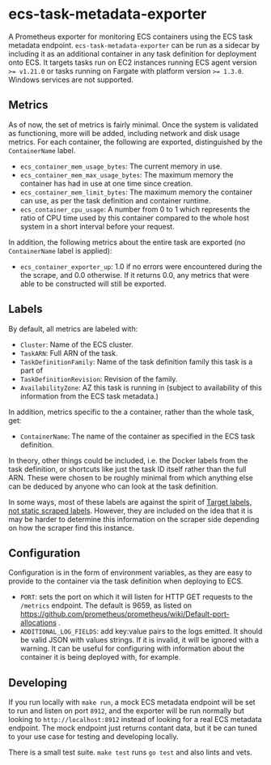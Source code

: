 # ecs-task-metadata-exporter

A Prometheus exporter for monitoring ECS containers using the ECS task metadata endpoint. `ecs-task-metadata-exporter` can be run as a sidecar by including it as an additional container in any task definition for deployment onto ECS. It targets tasks run on EC2 instances running ECS agent version `>= v1.21.0` or tasks running on Fargate with platform version `>= 1.3.0`. Windows services are not supported.

## Metrics

As of now, the set of metrics is fairly minimal. Once the system is validated as functioning, more will be added, including network and disk usage metrics.
For each container, the following are exported, distinguished by the `ContainerName` label.
- `ecs_container_mem_usage_bytes`: The current memory in use.
- `ecs_container_mem_max_usage_bytes`: The maximum memory the container has had in use at one time since creation.
- `ecs_container_mem_limit_bytes`: The maximum memory the container can use, as per the task definition and container runtime.
- `ecs_container_cpu_usage`: A number from 0 to 1 which represents the ratio of CPU time used by this container compared to the whole host system in a short interval before your request.

In addition, the following metrics about the entire task are exported (no `ContainerName` label is applied):
- `ecs_container_exporter_up`: 1.0 if no errors were encountered during the the scrape, and 0.0 otherwise. If it returns 0.0, any metrics that were able to be constructed will still be exported.

## Labels

By default, all metrics are labeled with:
- `Cluster`: Name of the ECS cluster.
- `TaskARN`: Full ARN of the task.
- `TaskDefinitionFamily`: Name of the task definition family this task is a part of
- `TaskDefinitionRevision`: Revision of the family.
- `AvailabilityZone`: AZ this task is running in (subject to availability of this information from the ECS task metadata.)

In addition, metrics specific to the a container, rather than the whole task, get:
- `ContainerName`: The name of the container as specified in the ECS task definition.

In theory, other things could be included, i.e. the Docker labels from the task definition, or shortcuts like just the task ID itself rather than the full ARN. These were chosen to be roughly minimal from which anything else can be deduced by anyone who can look at the task definition.

In some ways, most of these labels are against the spirit of [Target labels, not static scraped labels](https://prometheus.io/docs/instrumenting/writing_exporters/#target-labels-not-static-scraped-labels). However, they are included on the idea that it is may be harder to determine this information on the scraper side depending on how the scraper find this instance.

## Configuration

Configuration is in the form of environment variables, as they are easy to provide to the container via the task definition when deploying to ECS.

- `PORT`: sets the port on which it will listen for HTTP GET requests to the `/metrics` endpoint. The default is 9659, as listed on https://github.com/prometheus/prometheus/wiki/Default-port-allocations .
- `ADDITIONAL_LOG_FIELDS`: add key:value pairs to the logs emitted. It should be valid JSON with values strings. If it is invalid, it will be ignored with a warning. It can be useful for configuring with information about the container it is being deployed with, for example.

## Developing

If you run locally with `make run`, a mock ECS metadata endpoint will be set to run and listen on port `8912`, and the exporter will be run normally but looking to `http://localhost:8912` instead of looking for a real ECS metadata endpoint. The mock endpoint just returns contant data, but it be can tuned to your use case for testing and developing locally.

There is a small test suite. `make test` runs `go test` and also lints and vets.
